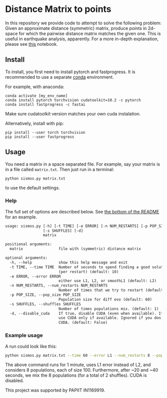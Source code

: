 # Distance Matrix to points

In this repository we provide code to attempt to solve the following problem: Given an approximate distance (symmetric) matrix, produce points in 2d-space for which the pairwise distance matrix matches the given one. This is useful in earthquake analysis, apparently. For a more in-depth explanation, please see [this](HowItWorks.ipynb) notebook.

## Install

To install, you first need to install pytorch and fastprogress. It is recommended to use a separate [conda](https://www.anaconda.com/) environment.

For example, with anaconda:
```
conda activate [my_env_name]
conda install pytorch torchvision cudatoolkit=10.2 -c pytorch
conda install fastprogress -c fastai
```
Make sure cudatoolkit version matches your own cuda instalation.

Alternatively, install with pip:
```
pip install --user torch torchvision
pip install --user fastprogress 
```

## Usage

You need a matrix in a space separated file. For example, say your matrix is in a file called `matrix.txt`. Then just run in a terminal:

```bash
python sismos.py matrix.txt
```

to use the default settings.

### Help
The full set of options are described below. See [the bottom of the README](#example-usage) for an example.

```txt
usage: sismos.py [-h] [-t TIME] [-e ERROR] [-n NUM_RESTARTS] [-p POP_SIZE]
                 [-s SHUFFLES] [-d]
                 matrix

positional arguments:
  matrix                file with (symmetric) distance matrix

optional arguments:
  -h, --help            show this help message and exit
  -t TIME, --time TIME  Number of seconds to spend finding a good solution
                        (per restart) (default: 10)
  -e ERROR, --error ERROR
                        either use L1, L2, or smoothL1 (default: L2)
  -n NUM_RESTARTS, --num_restarts NUM_RESTARTS
                        Number of times that we try to restart (default: 5)
  -p POP_SIZE, --pop_size POP_SIZE
                        Population size for diff evo (default: 60)
  -s SHUFFLES, --shuffles SHUFFLES
                        Number of times populations mix. (default: 1)
  -d, --disable_cuda    If true, disable CUDA (even when available). If false,
                        use CUDA only if available. Ignored if you don't have
                        CUDA. (default: False)
```

### Example usage

A run could look like this:

```bash
python sismos.py matrix.txt --time 60 --error L1 --num_restarts 8 --pop_size 100 --shuffles 2 --disable_cuda
```

The above command runs for 1 minute, uses L1 error instead of L2, and considers 8 populations, each of size 100. Furthermore, after ~20 and ~40 seconds, we mix the 8 populations (for a total of 2 shuffles). CUDA is disabled.

This project was supported by PAPIIT IN1169919.
